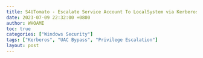 ```yaml
---
title: S4UTomato - Escalate Service Account To LocalSystem via Kerberos
date: 2023-07-09 22:32:00 +0800
author: WHOAMI
toc: true
categories: ["Windows Security"]
tags: ["Kerberos", "UAC Bypass", "Privilege Escalation"]
layout: post
---
```


